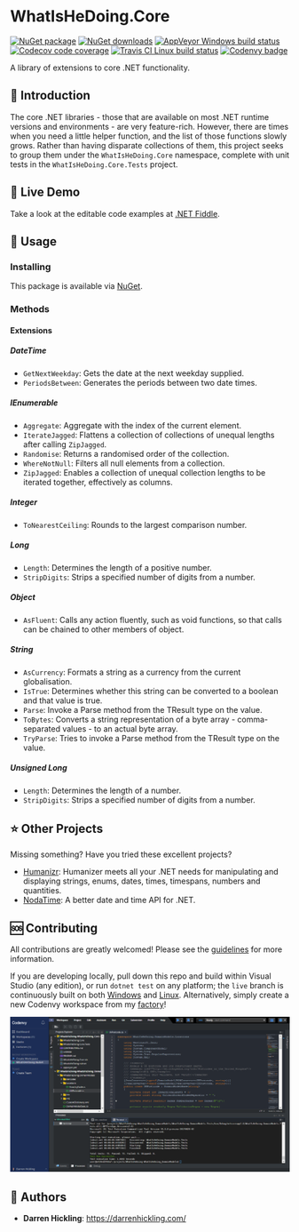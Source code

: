 # WhatIsHeDoing.Core

[![NuGet package](https://img.shields.io/NuGet/v/WhatIsHeDoing.Core.svg)](https://www.NuGet.org/packages/WhatIsHeDoing.Core/ 'NuGet package')
[![NuGet downloads](https://img.shields.io/NuGet/dt/WhatIsHeDoing.Core.svg)](https://www.NuGet.org/packages/WhatIsHeDoing.Core/ 'NuGet downloads')
[![AppVeyor Windows build status](https://ci.AppVeyor.com/api/projects/status/xshdrvqh387kqioe?svg=true)][AppVeyor]
[![Codecov code coverage](https://codecov.io/gh/WhatIsHeDoing/WhatIsHeDoing.Core/branch/live/graph/badge.svg)](https://codecov.io/gh/WhatIsHeDoing/WhatIsHeDoing.Core 'Codecov code coverage')
[![Travis CI Linux build status](https://Travis-ci.org/WhatIsHeDoing/WhatIsHeDoing.Core.svg)][Travis]
[![Codenvy badge](https://Codenvy.io/factory/resources/Codenvy-contribute.svg)][Codenvy]

A library of extensions to core .NET functionality.

## 👋 Introduction

The core .NET libraries - those that are available on most .NET runtime versions and environments -
are very feature-rich. However, there are times when you need a little helper function, and the list
of those functions slowly grows. Rather than having disparate collections of them, this project seeks
to group them under the `WhatIsHeDoing.Core` namespace, complete with unit tests in the `WhatIsHeDoing.Core.Tests`
project.

## 📡 Live Demo

Take a look at the editable code examples at [.NET Fiddle].

## 🦮 Usage

### Installing

This package is available via [NuGet].

### Methods

#### Extensions

##### DateTime

* `GetNextWeekday`: Gets the date at the next weekday supplied.
* `PeriodsBetween`: Generates the periods between two date times.

##### IEnumerable

* `Aggregate`: Aggregate with the index of the current element.
* `IterateJagged`: Flattens a collection of collections of unequal lengths after calling `ZipJagged`.
* `Randomise`: Returns a randomised order of the collection.
* `WhereNotNull`: Filters all null elements from a collection.
* `ZipJagged`: Enables a collection of unequal collection lengths to be iterated together, effectively as columns.

##### Integer

* `ToNearestCeiling`: Rounds to the largest comparison number.

##### Long

* `Length`: Determines the length of a positive number.
* `StripDigits`: Strips a specified number of digits from a number.

##### Object

* `AsFluent`: Calls any action fluently, such as void functions, so that calls can be chained to other
members of object.

##### String

* `AsCurrency`: Formats a string as a currency from the current globalisation.
* `IsTrue`: Determines whether this string can be converted to a boolean and that value is true.
* `Parse`: Invoke a Parse method from the TResult type on the value.
* `ToBytes`: Converts a string representation of a byte array - comma-separated values - to an actual byte array.
* `TryParse`: Tries to invoke a Parse method from the TResult type on the value.

##### Unsigned Long

* `Length`: Determines the length of a number.
* `StripDigits`: Strips a specified number of digits from a number.

## ⭐ Other Projects

Missing something? Have you tried these excellent projects?

* [Humanizr]: Humanizer meets all your .NET needs for manipulating and displaying strings, enums, dates,
times, timespans, numbers and quantities.
* [NodaTime]: A better date and time API for .NET.

## 🆘 Contributing

All contributions are greatly welcomed! Please see the [guidelines][contributing] for more information.

If you are developing locally, pull down this repo and build within Visual Studio (any edition), or
run `dotnet test` on any platform; the `live` branch is continuously built on both [Windows][AppVeyor]
and [Linux][Travis]. Alternatively, simply create a new Codenvy workspace from my [factory][Codenvy]!

![Codenvy workspace](Codenvy-WhatIsHeDoing-NuGet.png)

## 👱 Authors

* **Darren Hickling**: <https://darrenhickling.com/>

[.NET Fiddle]: https://dotnetfiddle.net/xXbTcX "C# Online Compiler | .NET Fiddle"
[AppVeyor]: https://ci.AppVeyor.com/project/DarrenHickling/whatishedoing-core-e1tc9
    "WhatIsHeDoing.Core - AppVeyor [Windows build]"
[Codenvy]: https://Codenvy.io/f?id=factorynedmx40ex1ue8pdj "Start development on Codenvy"
[contributing]: CONTRIBUTING.md
[Humanizr]: http://humanizr.net/
[NodaTime]: https://nodatime.org/
[NuGet]: https://www.NuGet.org/packages/WhatIsHeDoing.Core/
[Travis]: https://Travis-ci.org/WhatIsHeDoing/WhatIsHeDoing.Core
    "WhatIsHeDoing/WhatIsHeDoing.Core - Travis CI [Linux build]"

